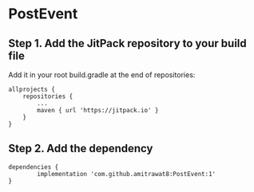 # PostEvent



## Step 1. Add the JitPack repository to your build file 
Add it in your root build.gradle at the end of repositories:

	allprojects {
		repositories {
			...
			maven { url 'https://jitpack.io' }
		}
	}




## Step 2. Add the dependency

	dependencies {
	        implementation 'com.github.amitrawat8:PostEvent:1'
	}

